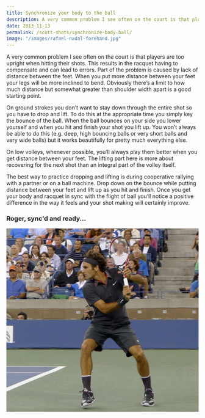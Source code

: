 ```yaml
---
title: Synchronize your body to the ball
description: A very common problem I see often on the court is that players are too upright when hitting their shots...
date: 2013-11-13
permalink: /scott-shots/synchronize-body-ball/
image: "/images/rafael-nadal-forehand.jpg"
---
```


A very common problem I see often on the court is that players are too upright when hitting their shots. This results in the racquet having to compensate and can lead to errors. Part of the problem is caused by lack of distance between the feet. When you put more distance between your feet your legs will be more inclined to bend. Obviously there’s a limit to how much distance but somewhat greater than shoulder width apart is a good starting point.

On ground strokes you don’t want to stay down through the entire shot so you have to drop and lift. To do this at the appropriate time you simply key the bounce of the ball. When the ball bounces on your side you lower yourself and when you hit and finish your shot you lift up. You won’t always be able to do this (e.g. deep, high bouncing balls or very short balls and very wide balls) but it works beautifully for pretty much everything else.

On low volleys, whenever possible, you’ll always play them better when you get distance between your feet. The lifting part here is more about recovering for the next shot than an integral part of the volley itself.

The best way to practice dropping and lifting is during cooperative rallying with a partner or on a ball machine. Drop down on the bounce while putting distance between your feet and lift up as you hit and finish. Once you get your body and racquet in sync with the flight of ball you’ll notice a positive difference in the way it feels and your shot making will certainly improve.

### Roger, sync'd and ready...

![RogerBackhand](/images/federer-backhand.jpg#wide)
